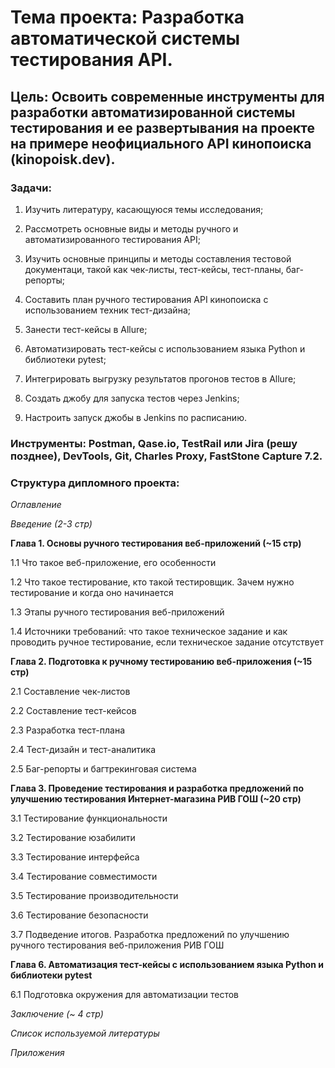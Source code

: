# **Тема проекта**: Разработка автоматической системы тестирования API.
## **Цель**: Освоить современные инструменты для разработки автоматизированной системы тестирования и ее развертывания на проекте на примере неофициального API кинопоиска (kinopoisk.dev).  

### **Задачи**:   

1. Изучить литературу, касающуюся темы исследования;    

2. Рассмотреть основные виды и методы ручного и автоматизированного тестирования API; 

3. Изучить основные принципы и методы составления тестовой документаци, такой как чек-листы, тест-кейсы, тест-планы, баг-репорты;

4. Составить план ручного тестирования API кинопоиска с использованием техник тест-дизайна;   

5. Занести тест-кейсы в Allure;   

6. Автоматизировать тест-кейсы с использованием языка Python и библиотеки pytest;

7. Интегрировать выгрузку результатов прогонов тестов в Allure;

8. Создать джобу для запуска тестов через Jenkins;

9. Настроить запуск джобы в Jenkins по расписанию.

### **Инструменты**: Postman, Qase.io, TestRail или Jira (решу позднее), DevTools, Git, Charles Proxy, FastStone Capture 7.2.   

### **Структура дипломного проекта**:   

_Оглавление_  

_Введение (2-3 стр)_ 

**Глава 1. Основы ручного тестирования веб-приложений (~15 стр)**  

1.1 Что такое веб-приложение, его особенности

1.2 Что такое тестирование, кто такой тестировщик. Зачем нужно тестирование и когда оно начинается  

1.3 Этапы ручного тестирования веб-приложений  

1.4 Источники требований: что такое техническое задание и как проводить ручное тестирование, если техническое задание отсутствует  

**Глава 2. Подготовка к ручному тестированию веб-приложения (~15 стр)**  

2.1 Составление чек-листов  

2.2 Составление тест-кейсов  

2.3 Разработка тест-плана  

2.4 Тест-дизайн и тест-аналитика  

2.5 Баг-репорты и багтрекинговая система  

**Глава 3. Проведение тестирования и разработка предложений по улучшению тестирования Интернет-магазина РИВ ГОШ (~20 стр)** 

3.1 Тестирование функциональности  

3.2 Тестирование юзабилити   

3.3 Тестирование интерфейса   

3.4 Тестирование совместимости   

3.5 Тестирование производительности   

3.6 Тестирование безопасности  

3.7 Подведение итогов. Разработка предложений по улучшению ручного тестирования веб-приложения РИВ ГОШ  

**Глава 6. Автоматизация тест-кейсы с использованием языка Python и библиотеки pytest**

6.1 Подготовка окружения для автоматизации тестов


_Заключение (~ 4 стр)_ 

_Список используемой литературы_ 

_Приложения_